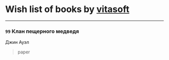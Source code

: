# Wish list of books by [vitasoft](http://vk.com/id47446642)
---

### `99` Клан пещерного медведя
Джин Ауэл
> paper

